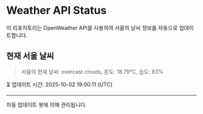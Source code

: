 
# Weather API Status

이 리포지토리는 OpenWeather API를 사용하여 서울의 날씨 정보를 자동으로 업데이트합니다.

## 현재 서울 날씨
> 서울의 현재 날씨: overcast clouds, 온도: 18.79°C, 습도: 83%

⏳ 업데이트 시간: 2025-10-02 19:00:11 (UTC)

---
자동 업데이트 봇에 의해 관리됩니다.
